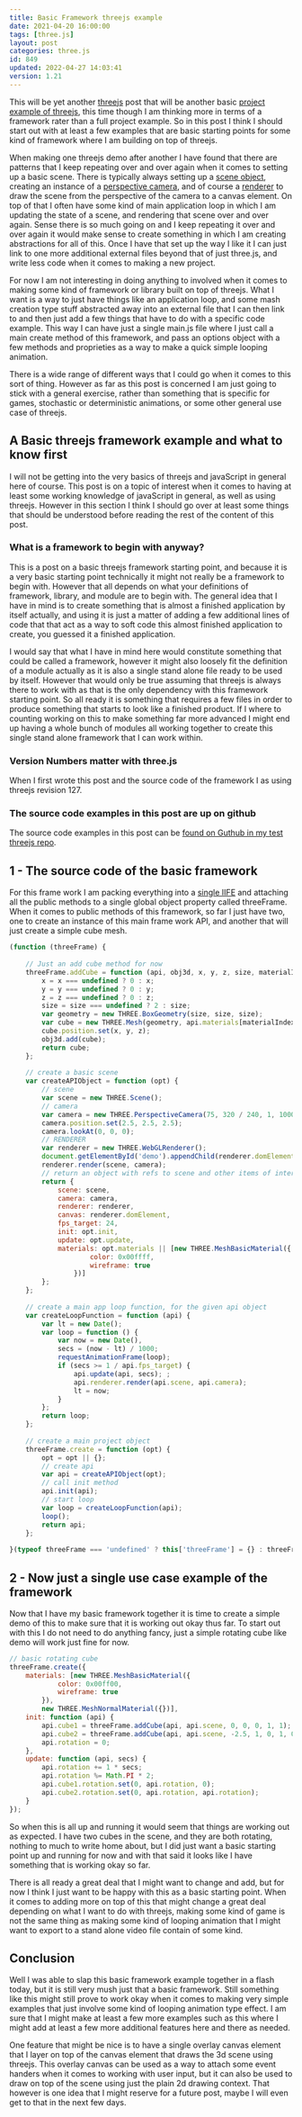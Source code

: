 ```yaml
---
title: Basic Framework threejs example
date: 2021-04-20 16:00:00
tags: [three.js]
layout: post
categories: three.js
id: 849
updated: 2022-04-27 14:03:41
version: 1.21
---
```


This will be yet another [threejs](https://threejs.org/) post that will be another basic [project example of threejs](/2021/02/19/threejs-examples/), this time though I am thinking more in terms of a framework rater than a full project example. So in this post I think I should start out with at least a few examples that are basic starting points for some kind of framework where I am building on top of threejs.

When making one threejs demo after another I have found that there are patterns that I keep repeating over and over again when it comes to setting up a basic scene. There is typically always setting up a [scene object](/2018/05/03/threejs-scene/), creating an instance of a [perspective camera](/2018/04/07/threejs-camera-perspective/), and of course a [renderer](/2018/11/24/threejs-webglrenderer/) to draw the scene from the perspective of the camera to a canvas element. On top of that I often have some kind of main application loop in which I am updating the state of a scene, and rendering that scene over and over again. Sense there is so much going on and I keep repeating it over and over again it would make sense to create something in which I am creating abstractions for all of this. Once I have that set up the way I like it I can just link to one more additional external files beyond that of just three.js, and write less code when it comes to making a new project.

For now I am not interesting in doing anything to involved when it comes to making some kind of framework or library built on top of threejs. What I want is a way to just have things like an application loop, and some mash creation type stuff abstracted away into an external file that I can then link to and then just add a few things that have to do with a specific code example. This way I can have just a single main.js file where I just call a main create method of this framework, and pass an options object with a few methods and proprieties as a way to make a quick simple looping animation.

There is a wide range of different ways that I could go when it comes to this sort of thing. However as far as this post is concerned I am just going to stick with a general exercise, rather than something that is specific for games, stochastic or deterministic animations, or some other general use case of threejs.

<!-- more -->

## A Basic threejs framework example and what to know first

I will not be getting into the very basics of threejs and javaScript in general here of course. This post is on a topic of interest when it comes to having at least some working knowledge of javaScript in general, as well as using threejs. However in this section I think I should go over at least some things that should be understood before reading the rest of the content of this post.

### What is a framework to begin with anyway?

This is a post on a basic threejs framework starting point, and because it is a very basic starting point technically it might not really be a framework to begin with. However that all depends on what your definitions of framework, library, and module are to begin with. The general idea that I have in mind is to create something that is almost a finished application by itself actually, and using it is just a matter of adding a few additional lines of code that that act as a way to soft code this almost finished application to create, you guessed it a finished application. 

I would say that what I have in mind here would constitute something that could be called a framework, however it might also loosely fit the definition of a module actually as it is also a single stand alone file ready to be used by itself. However that would only be true assuming that threejs is always there to work with as that is the only dependency with this framework starting point. So all ready it is something that requires a few files in order to produce something that starts to look like a finished product. If I where to counting working on this to make something far more advanced I might end up having a whole bunch of modules all working together to create this single stand alone framework that I can work within.

### Version Numbers matter with three.js

When I first wrote this post and the source code of the framework I as using threejs revision 127.

### The source code examples in this post are up on github

The source code examples in this post can be [found on Guthub in my test threejs repo](https://github.com/dustinpfister/test_threejs/tree/master/views/forpost/threejs-examples-basic-framework).

## 1 - The source code of the basic framework

For this frame work I am packing everything into a [single IIFE](/2020/02/04/js-iife/) and attaching all the public methods to a single global object property called threeFrame. When it comes to public methods of this framework, so far I just have two, one to create an instance of this main frame work API, and another that will just create a simple cube mesh.

```js
(function (threeFrame) {
 
    // Just an add cube method for now
    threeFrame.addCube = function (api, obj3d, x, y, z, size, materialIndex) {
        x = x === undefined ? 0 : x;
        y = y === undefined ? 0 : y;
        z = z === undefined ? 0 : z;
        size = size === undefined ? 2 : size;
        var geometry = new THREE.BoxGeometry(size, size, size);
        var cube = new THREE.Mesh(geometry, api.materials[materialIndex || 0]);
        cube.position.set(x, y, z);
        obj3d.add(cube);
        return cube;
    };
 
    // create a basic scene
    var createAPIObject = function (opt) {
        // scene
        var scene = new THREE.Scene();
        // camera
        var camera = new THREE.PerspectiveCamera(75, 320 / 240, 1, 1000);
        camera.position.set(2.5, 2.5, 2.5);
        camera.lookAt(0, 0, 0);
        // RENDERER
        var renderer = new THREE.WebGLRenderer();
        document.getElementById('demo').appendChild(renderer.domElement);
        renderer.render(scene, camera);
        // return an object with refs to scene and other items of interest
        return {
            scene: scene,
            camera: camera,
            renderer: renderer,
            canvas: renderer.domElement,
            fps_target: 24,
            init: opt.init,
            update: opt.update,
            materials: opt.materials || [new THREE.MeshBasicMaterial({
                    color: 0x00ffff,
                    wireframe: true
                })]
        };
    };
 
    // create a main app loop function, for the given api object
    var createLoopFunction = function (api) {
        var lt = new Date();
        var loop = function () {
            var now = new Date(),
            secs = (now - lt) / 1000;
            requestAnimationFrame(loop);
            if (secs >= 1 / api.fps_target) {
                api.update(api, secs); ;
                api.renderer.render(api.scene, api.camera);
                lt = now;
            }
        };
        return loop;
    };
 
    // create a main project object
    threeFrame.create = function (opt) {
        opt = opt || {};
        // create api
        var api = createAPIObject(opt);
        // call init method
        api.init(api);
        // start loop
        var loop = createLoopFunction(api);
        loop();
        return api;
    };
 
}(typeof threeFrame === 'undefined' ? this['threeFrame'] = {} : threeFrame));
```

## 2 - Now just a single use case example of the framework

Now that I have my basic framework together it is time to create a simple demo of this to make sure that it is working out okay thus far. To start out with this I do not need to do anything fancy, just a simple rotating cube like demo will work just fine for now.

```js
// basic rotating cube
threeFrame.create({
    materials: [new THREE.MeshBasicMaterial({
            color: 0x00ff00,
            wireframe: true
        }),
        new THREE.MeshNormalMaterial({})],
    init: function (api) {
        api.cube1 = threeFrame.addCube(api, api.scene, 0, 0, 0, 1, 1);
        api.cube2 = threeFrame.addCube(api, api.scene, -2.5, 1, 0, 1, 0);
        api.rotation = 0;
    },
    update: function (api, secs) {
        api.rotation += 1 * secs;
        api.rotation %= Math.PI * 2;
        api.cube1.rotation.set(0, api.rotation, 0);
        api.cube2.rotation.set(0, api.rotation, api.rotation);
    }
});
```

So when this is all up and running it would seem that things are working out as expected. I have two cubes in the scene, and they are both rotating, nothing to much to write home about, but I did just want a basic starting point up and running for now and with that said it looks like I have something that is working okay so far.

There is all ready a great deal that I might want to change and add, but for now I think I just want to be happy with this as a basic starting point. When it comes to adding more on top of this that might change a great deal depending on what I want to do with threejs, making some kind of game is not the same thing as making some kind of looping animation that I might want to export to a stand alone video file contain of some kind.

## Conclusion

Well I was able to slap this basic framework example together in a flash today, but it is still very mush just that a basic framework. Still something like this might still prove to work okay when it comes to making very simple examples that just involve some kind of looping animation type effect. I am sure that I might make at least a few more examples such as this where I might add at least a few more additional features here and there as needed.

One feature that might be nice is to have a single overlay canvas element that I layer on top of the canvas element that draws the 3d scene using threejs. This overlay canvas can be used as a way to attach some event handers when it comes to working with user input, but it can also be used to draw on top of the scene using just the plain 2d drawing context. That however is one idea that I might reserve for a future post, maybe I will even get to that in the next few days.